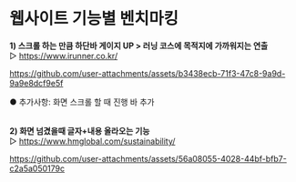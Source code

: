 # 웹사이트 기능별 벤치마킹

 **1) 스크롤 하는 만큼 하단바 게이지 UP > 러닝 코스에 목적지에 가까워지는 연출**<br/>
  ▷ https://www.irunner.co.kr/ <br/>


https://github.com/user-attachments/assets/b3438ecb-71f3-47c8-9a9d-9a9e8dcf9e5f


   ● 추가사항: 화면 스크롤 할 때 진행 바 추가  <br/><br/>


**2) 화면 넘겼을때 글자+내용 올라오는 기능**<br/>
  ▷ https://www.hmglobal.com/sustainability/<br/>


https://github.com/user-attachments/assets/56a08055-4028-44bf-bfb7-c2a5a050179c


 


